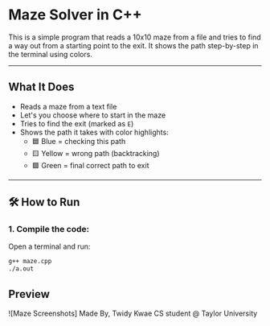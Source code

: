 # Maze Solver in C++

This is a simple program that reads a 10x10 maze from a file and tries to find a way out from a starting point to the exit. 
It shows the path step-by-step in the terminal using colors.

---

## What It Does

- Reads a maze from a text file
- Let's you choose where to start in the maze
- Tries to find the exit (marked as `E`)
- Shows the path it takes with color highlights:
  - 🟦 Blue = checking this path
  - 🟨 Yellow = wrong path (backtracking)
  - 🟩 Green = final correct path to exit

---

## 🛠 How to Run

### 1. Compile the code:
Open a terminal and run:
```bash
g++ maze.cpp
./a.out
```
## Preview
![Maze Screenshots]
Made By,
Twidy Kwae
CS student @ Taylor University
